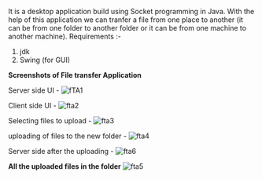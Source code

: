 It is a desktop application build using Socket programming in Java. With the help of this application we can tranfer a file from one place to another (it can be from one folder to another folder or it can be from one machine to another machine).
Requirements :-
1. jdk
2. Swing (for GUI)

<b>Screenshots of File transfer Application</b>

Server side UI -
![fTA1](https://user-images.githubusercontent.com/70911657/123655721-de158b00-d84c-11eb-90a6-614b4d636844.PNG)

Client side UI -
![fta2](https://user-images.githubusercontent.com/70911657/123656830-e3270a00-d84d-11eb-8817-d0535bc93f14.PNG)

Selecting files to upload -
![fta3](https://user-images.githubusercontent.com/70911657/123659454-53cf2600-d850-11eb-9f61-d726042d4129.PNG)

uploading of files to the new folder -
![fta4](https://user-images.githubusercontent.com/70911657/123659611-824d0100-d850-11eb-93ac-430076113f8a.PNG)

Server side after the uploading -
![fta6](https://user-images.githubusercontent.com/70911657/123661172-f8059c80-d851-11eb-8b40-d5dac6aafb67.PNG)

<b>All the uploaded files in the folder</b>
![fta5](https://user-images.githubusercontent.com/70911657/123660483-554d1e00-d851-11eb-9a06-01d5b4185a19.png)
